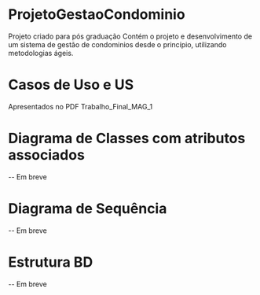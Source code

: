 # ProjetoGestaoCondominio
Projeto criado para pós graduação
Contém o projeto e desenvolvimento de um sistema de gestão de condominios desde o princípio, utilizando metodologias ágeis.

# Casos de Uso e US
Apresentados no PDF Trabalho_Final_MAG_1

# Diagrama de Classes com atributos associados
-- Em breve
# Diagrama de Sequência
-- Em breve
# Estrutura BD
-- Em breve

